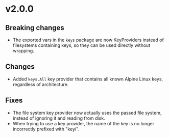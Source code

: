 # v2.0.0

## Breaking changes

- The exported vars in the `keys` package are now KeyProviders instead of
  filesystems containing keys, so they can be used directly without wrapping.

## Changes

- Added `keys.All` key provider that contains all known Alpine Linux keys,
  regardless of architecture.

## Fixes

- The file system key provider now actually uses the passed file system, instead
  of ignoring it and reading from disk.
- When trying to use a key provider, the name of the key is no longer
  incorrectly prefixed with "key/".
